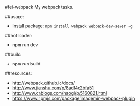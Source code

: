 #fei-webpack
My webpack tasks.


##usage:
+ Install package: `npm install webpack webpack-dev-sever -g`


##hot loader:
+ npm run dev

##build:
+ npm run build


##resources:
+ http://webpack.github.io/docs/
+ http://www.jianshu.com/p/8adf4c2bfa51
+ http://www.cnblogs.com/haogj/p/5160821.html
+ https://www.npmjs.com/package/imagemin-webpack-plugin
